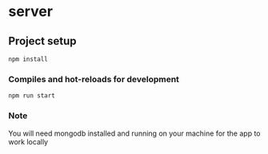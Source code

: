 # server

## Project setup
```
npm install
```

### Compiles and hot-reloads for development
```
npm run start
```

### Note
You will need mongodb installed and running on your machine for the app to work locally